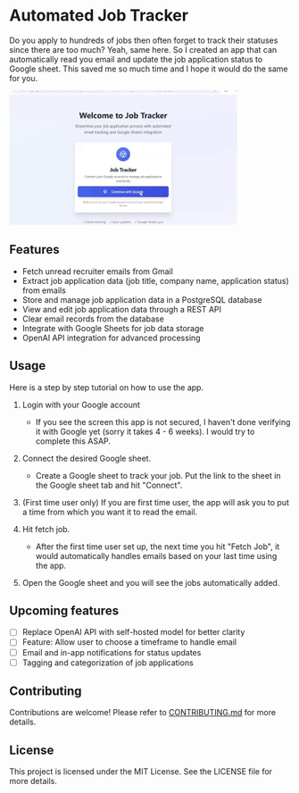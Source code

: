 # Automated Job Tracker

Do you apply to hundreds of jobs then often forget to track their statuses since there are too much? Yeah, same here. So I created an app that can automatically read you email and update the job application status to Google sheet. This saved me so much time and I hope it would do the same for you.

![Demo](public/demo.gif)

## Features

- Fetch unread recruiter emails from Gmail
- Extract job application data (job title, company name, application status) from emails
- Store and manage job application data in a PostgreSQL database
- View and edit job application data through a REST API
- Clear email records from the database
- Integrate with Google Sheets for job data storage
- OpenAI API integration for advanced processing

## Usage

Here is a step by step tutorial on how to use the app.
1. Login with your Google account
    - If you see the screen this app is not secured, I haven't done verifying it with Google yet (sorry it takes 4 - 6 weeks). I would try to complete this ASAP.

2. Connect the desired Google sheet.
    - Create a Google sheet to track your job. Put the link to the sheet in the Google sheet tab and hit "Connect".

3. (First time user only) If you are first time user, the app will ask you to put a time from which you want it to read the email.

4. Hit fetch job.
    - After the first time user set up, the next time you hit "Fetch Job", it would automatically handles emails based on your last time using the app.

5. Open the Google sheet and you will see the jobs automatically added.

## Upcoming features

- [ ] Replace OpenAI API with self-hosted model for better clarity
- [ ] Feature: Allow user to choose a timeframe to handle email
- [ ] Email and in-app notifications for status updates
- [ ] Tagging and categorization of job applications  

## Contributing

Contributions are welcome! Please refer to [CONTRIBUTING.md](CONTRIBUTING.md) for more details.

## License

This project is licensed under the MIT License. See the LICENSE file for more details.
